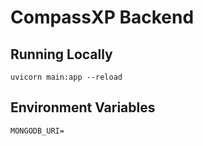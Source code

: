 # CompassXP Backend

## Running Locally

```
uvicorn main:app --reload
```

## Environment Variables

```
MONGODB_URI=
```